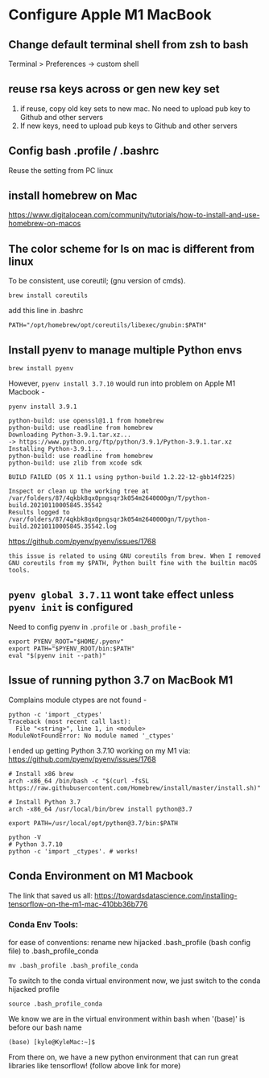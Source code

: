 # Configure Apple M1 MacBook

## Change default terminal shell from zsh to bash
Terminal > Preferences -> custom shell

## reuse rsa keys across or gen new key set 
1. if reuse, copy old key sets to new mac. No need to upload pub key to Github and other servers
2. If new keys, need to upload pub keys to Github and other servers

## Config bash .profile / .bashrc
Reuse the setting from PC linux

## install homebrew on Mac
https://www.digitalocean.com/community/tutorials/how-to-install-and-use-homebrew-on-macos

## The color scheme for ls on mac is different from linux
To be consistent, use coreutil; (gnu version of cmds).
```
brew install coreutils
```
add this line in .bashrc
```
PATH="/opt/homebrew/opt/coreutils/libexec/gnubin:$PATH"
```

## Install pyenv to manage multiple Python envs
```
brew install pyenv
```

However, `pyenv install 3.7.10` would run into problem on Apple M1 Macbook -
```
pyenv install 3.9.1

python-build: use openssl@1.1 from homebrew
python-build: use readline from homebrew
Downloading Python-3.9.1.tar.xz...
-> https://www.python.org/ftp/python/3.9.1/Python-3.9.1.tar.xz
Installing Python-3.9.1...
python-build: use readline from homebrew
python-build: use zlib from xcode sdk

BUILD FAILED (OS X 11.1 using python-build 1.2.22-12-gbb14f225)

Inspect or clean up the working tree at /var/folders/87/4qkbk8qx0pngsqr3k054m2640000gn/T/python-build.20210110005845.35542
Results logged to /var/folders/87/4qkbk8qx0pngsqr3k054m2640000gn/T/python-build.20210110005845.35542.log
```
https://github.com/pyenv/pyenv/issues/1768

```
this issue is related to using GNU coreutils from brew. When I removed GNU coreutils from my $PATH, Python built fine with the builtin macOS tools.
```

## `pyenv global 3.7.11` wont take effect unless `pyenv init` is configured

Need to config pyenv in `.profile` or `.bash_profile` -
```
export PYENV_ROOT="$HOME/.pyenv"
export PATH="$PYENV_ROOT/bin:$PATH"
eval "$(pyenv init --path)"
```

## Issue of running python 3.7 on MacBook M1
Complains module ctypes are not found -
```
python -c 'import _ctypes'
Traceback (most recent call last):
  File "<string>", line 1, in <module>
ModuleNotFoundError: No module named '_ctypes'
```
I ended up getting Python 3.7.10 working on my M1 via: https://github.com/pyenv/pyenv/issues/1768
```
# Install x86 brew
arch -x86_64 /bin/bash -c "$(curl -fsSL https://raw.githubusercontent.com/Homebrew/install/master/install.sh)"

# Install Python 3.7
arch -x86_64 /usr/local/bin/brew install python@3.7

export PATH=/usr/local/opt/python@3.7/bin:$PATH

python -V
# Python 3.7.10
python -c 'import _ctypes'. # works!
```

## Conda Environment on M1 Macbook
The link that saved us all: https://towardsdatascience.com/installing-tensorflow-on-the-m1-mac-410bb36b776
### Conda Env Tools:
for ease of conventions: rename new hijacked .bash_profile (bash config file) to .bash_profile_conda
```
mv .bash_profile .bash_profile_conda
```
To switch to the conda virtual environment now, we just switch to the conda hijacked profile
```
source .bash_profile_conda
```
We know we are in the virtual environment within bash when '(base)' is before our bash name
```
(base) [kyle@KyleMac:~]$
```
From there on, we have a new python environment that can run great libraries like tensorflow! (follow above link for more)